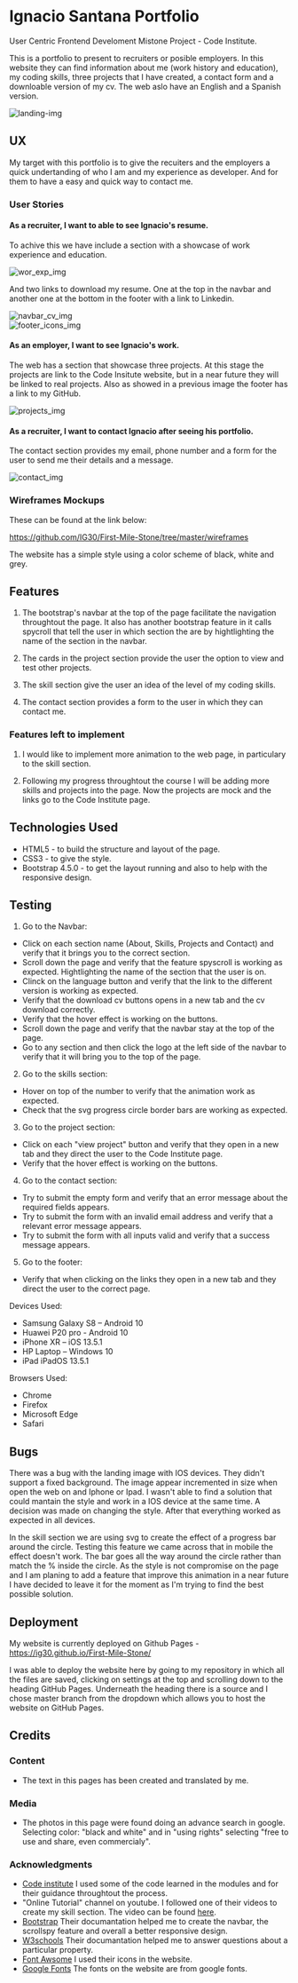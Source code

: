 # Ignacio Santana Portfolio #

User Centric Frontend Develoment Mistone Project - Code Institute.

This is a portfolio to present to recruiters or posible employers. In this website they can find information about me (work history and education), my coding skills, three projects
that I have created, a contact form and a downloable version of my cv. The web aslo have an English and a Spanish version.

![landing-img](assets/images/Readme-landing-img.PNG)

## UX ##

My target with this portfolio is to give the recuiters and the employers a quick undertanding of who I am and my experience as developer. 
And for them to have a easy and quick way to contact me. 

### User Stories ###

#### As a recruiter, I want to able to see Ignacio's resume. ####

To achive this we have include a section with a showcase of work experience and education.

![wor_exp_img](assets/images/work_exp.PNG)

And two links to download my resume. One at the top in the navbar and another one at the bottom in the footer with a link to Linkedin.

![navbar_cv_img](assets/images/navbar_cv.PNG) <br/>
![footer_icons_img](assets/images/footer_links.PNG)

#### As an employer, I want to see Ignacio's work. ####

The web has a section that showcase three projects. At this stage the projects are link to the Code Insitute website, but in a near future they will be linked to real projects.
Also as showed in a previous image the footer has a link to my GitHub.

![projects_img](assets/images/projects.PNG)

#### As a recruiter, I want to contact Ignacio after seeing his portfolio. ####

The contact section provides my email, phone number and a form for the user to send me their details and a message.

![contact_img](assets/images/contact.PNG)

### Wireframes Mockups ###

These can be found at the link below:

https://github.com/IG30/First-Mile-Stone/tree/master/wireframes

The website has a simple style using a color scheme of black, white and grey. 

## Features ##

1. The bootstrap's navbar at the top of the page facilitate the navigation throughtout the page. It also has another bootstrap feature in it calls
spycroll that tell the user in which section the are by hightlighting the name of the section in the navbar.

2. The cards in the project section provide the user the option to view and test other projects.

3. The skill section give the user an idea of the level of my coding skills.

4. The contact section provides a form to the user in which they can contact me. 


### Features left to implement ###

1. I would like to implement more animation to the web page, in particulary to the skill section.

2. Following my progress throughtout the course I will be adding more skills and projects into the page. Now the projects are mock and the links go to the Code Institute page.


## Technologies Used ##

* HTML5 - to build the structure and layout of the page.
* CSS3 - to give the style.
* Bootstrap 4.5.0 - to get the layout running and also to help with the responsive design.

## Testing ##

1. Go to the Navbar:
* Click on each section name (About, Skills, Projects and Contact) and verify that it brings you to the correct section.
* Scroll down the page and verify that the feature spyscroll is working as expected. Hightlighting the name of the section that the user is on.
* Clinck on the language button and verify that the link to the different version is working as expected.
* Verify that the download cv buttons opens in a new tab and the cv download correctly.
* Verify that the hover effect is working on the buttons.
* Scroll down the page and verify that the navbar stay at the top of the page.
* Go to any section and then click the logo at the left side of the navbar to verify that it will bring you to the top of the page.
2. Go to the skills section:
* Hover on top of the number to verify that the animation work as expected.
* Check that the svg progress circle border bars are working as expected.
3. Go to the project section:
* Click on each "view project" button and verify that they open in a new tab and they direct the user to the Code Institute page. 
* Verify that the hover effect is working on the buttons.
4. Go to the contact section:
* Try to submit the empty form and verify that an error message about the required fields appears.
* Try to submit the form with an invalid email address and verify that a relevant error message appears.
* Try to submit the form with all inputs valid and verify that a success message appears.
5. Go to the footer:
* Verify that when clicking on the links they open in a new tab and they direct the user to the correct page.


Devices Used:

* Samsung Galaxy S8 – Android 10
* Huawei P20 pro - Android 10
* iPhone XR – iOS 13.5.1
* HP Laptop – Windows 10
* iPad iPadOS 13.5.1

Browsers Used:

* Chrome
* Firefox
* Microsoft Edge
* Safari

## Bugs ##

There was a bug with the landing image with IOS devices. They didn't support a fixed background. The image appear incremented in size when open the web on and Iphone or Ipad.
I wasn't able to find a solution that could mantain the style and work in a IOS device at the same time. A decision was made on changing the style. After that everything worked
as expected in all devices. 

In the skill section we are using svg to create the effect of a progress bar around the circle. Testing this feature we came across that in mobile the effect doesn't work.
The bar goes all the way around the circle rather than match the % inside the circle. As the style is not compromise on the page and I am planing to add a feature that improve
this animation in a near future I have decided to leave it for the moment as I'm trying to find the best possible solution. 

## Deployment ##

My website is currently deployed on Github Pages - https://ig30.github.io/First-Mile-Stone/

I was able to deploy the website here by going to my repository in which all the files are saved, clicking on settings at the top and scrolling down to the heading GitHub Pages.
Underneath the heading there is a source and I chose master branch from the dropdown which allows you to host the website on GitHub Pages.

## Credits ##

### Content ###

* The text in this pages has been created and translated by me. 

### Media ###

* The photos in this page were found doing an advance search in google. Selecting color: "black and white" and in "using rights" selecting "free to use and share, even commercialy".

### Acknowledgments ###

* [Code institute](https://codeinstitute.net/) I used some of the code learned in the modules and for their guidance throughtout the process.
* "Online Tutorial" channel on youtube. I followed one of their videos to create my skill section. The video can be found [here](https://www.youtube.com/watch?v=Ft73g5Kyknw).
* [Bootstrap](https://getbootstrap.com/docs/4.5/getting-started/introduction/) Their documantation helped me to create the navbar, the scrollspy feature and overall a better responsive design.
* [W3schools](https://www.w3schools.com/) Their documantation helped me to answer questions about a particular property.
* [Font Awsome](https://www.bootstrapcdn.com/fontawesome/) I used their icons in the website.
* [Google Fonts](https://fonts.google.com/)  The fonts on the website are from google fonts.





